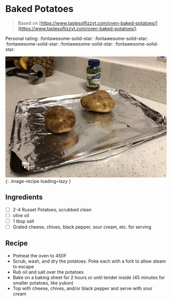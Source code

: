 # Baked Potatoes

> Based on [https://www.tastesoflizzyt.com/oven-baked-potatoes/](https://www.tastesoflizzyt.com/oven-baked-potatoes/)

<!-- {cts} rating=5; (User can specify rating on scale of 1-5) -->

Personal rating: :fontawesome-solid-star: :fontawesome-solid-star: :fontawesome-solid-star: :fontawesome-solid-star: :fontawesome-solid-star:

<!-- {cte} -->

<!-- {cts} name_image=baked_potatoes.jpg; (User can specify image name) -->

![baked_potatoes.jpg](./baked_potatoes.jpg){: .image-recipe loading=lazy }

<!-- {cte} -->

## Ingredients

- [ ] 2-4 Russet Potatoes, scrubbed clean
- [ ] olive oil
- [ ] 1 tbsp salt
- [ ] Grated cheese, chives, black pepper, sour cream, etc. for serving

## Recipe

- Preheat the oven to 450F
- Scrub, wash, and dry the potatoes. Poke each with a fork to allow steam to escape
- Rub oil and salt over the potatoes
- Bake on a baking sheet for 2 hours or until tender inside (45 minutes for smaller potatoes, like yukon)
- Top with cheese, chives, and/or black pepper and serve with sour cream
